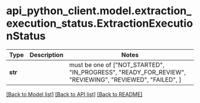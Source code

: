 # api_python_client.model.extraction_execution_status.ExtractionExecutionStatus

Type | Description | Notes
------------- | ------------- | -------------
**str** |  |  must be one of ["NOT_STARTED", "IN_PROGRESS", "READY_FOR_REVIEW", "REVIEWING", "REVIEWED", "FAILED", ]

[[Back to Model list]](../../README.md#documentation-for-models) [[Back to API list]](../../README.md#documentation-for-api-endpoints) [[Back to README]](../../README.md)

